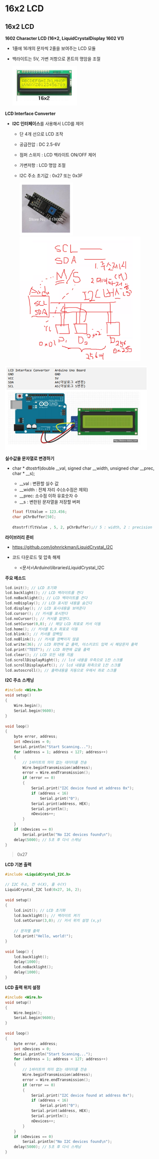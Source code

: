 # 16x2 LCD

  

## 16x2 LCD

 **1602 Character LCD (16×2, LiquidCrystalDisplay 1602 V1)** 

-   1줄에 16개의 문자씩 2줄을 보여주는 LCD 모듈

-   백라이트는 5V, 가변 저항으로 폰트의 명암을 조절

    <img src="03.16x2_LCD.assets/image-20200911171134410.png" alt="image-20200911171134410" style="zoom:80%;" />

  

**LCD Interface Converter** 

-   **I2C 인터페이스**를 사용해서 LCD를 제어

    -   단 4개 선으로 LCD 조작

    -   공급전압 : DC 2.5-6V

    -   점퍼 스위치 : LCD 백라이트 ON/OFF 제어

    -   가변저항 : LCD 명암 조절

    -   I2C 주소 초기값 : 0x27 또는 0x3F

        <img src="03.16x2_LCD.assets/image-20200911171241089.png" alt="image-20200911171241089" style="zoom:80%;" />
        
        <img src="03.16x2_LCD.assets/image-20200914092529684.png" alt="image-20200914092529684" style="zoom:80%;" />

  

<img src="03.16x2_LCD.assets/image-20200911171303653.png" alt="image-20200911171303653" style="zoom:80%;" />

  

**실수값을 문자열로 변경하기**

-   char * dtostrf(double \_\_val, signed char \_\_width, 
                             unsigned char \__prec, char * __s);

    -   \_\_val : 변환할 실수 값
    -   \_\_width : 전체 자리 수(소수점은 제외)
    -   \_\_prec: 소수점 이하 유효숫자 수
    -   \_\_s : 변한된 문자열을 저장할 버퍼

    ```c++
    float fltValue = 123.456;
    char pChrBuffer[50];
    
    dtostrf(fltValue , 5, 2, pChrBuffer);// 5 : width, 2 : precision
    ```

      

  

 **라이브러리 준비**

-   https://github.com/johnrickman/LiquidCrystal_I2C

-   코드 다운로드 및 압축 해제 
    -   <문서>\Arduino\libraries\LiquidCrystal_I2C



**주요 메소드**

```c++
lcd.init(); // LCD 초기화
lcd.backlight(); // LCD 백라이트를 켠다
lcd.noBacklight(); // LCD 백라이트를 끈다
lcd.noDisplay(); // LCD 표시된 내용을 숨긴다
lcd.display(); // LCD 표시내용을 보여준다
lcd.cursor(); // 커서를 표시한다
lcd.noCursor(); // 커서를 없앤다.
lcd.setCursor(0,0); // 해당 LCD 좌표로 커서 이동
lcd.home(); // 커서를 0,0 좌표로 이동
lcd.blink(); // 커서를 깜빡임
lcd.noBlink(); // 커서를 깜빡이지 않음
lcd.write(36); // LCD 화면에 값 출력, 아스키코드 입력 시 해당문자 출력
lcd.print("TEST"); // LCD 화면에 값을 출력
lcd.clear(); // LCD 모든 내용 지움
lcd.scrollDisplayRight(); // lcd 내용을 우측으로 1칸 스크롤
lcd.scrollDisplayLeft(); // lcd 내용을 좌측으로 1칸 스크롤
lcd.autoscroll(); // 출력내용을 자동으로 우에서 좌로 스크롤
```

  

**I2C 주소 스캐닝**

```c++
#include <Wire.h>
void setup()
{
    Wire.begin();
    Serial.begin(9600);
}

void loop()
{
    byte error, address;
    int nDevices = 0;
    Serial.println("Start Scanning...");
    for (address = 1; address < 127; address++)
    {
        // 1바이트의 의미 없는 데이터를 전송
        Wire.beginTransmission(address);
        error = Wire.endTransmission();
        if (error == 0)
        {
            Serial.print("I2C device found at address 0x");
            if (address < 16)
                Serial.print("0");
            Serial.print(address, HEX);
            Serial.println();
            nDevices++;
        }
    }
    if (nDevices == 0)
        Serial.println("No I2C devices found\n");
    delay(5000); // 5초 후 다시 스캐닝
}
```

>   0x27

  

**LCD 기본 출력**

```c++
#include <LiquidCrystal_I2C.h>

// I2C 주소, 칸 수(X), 줄 수(Y)
LiquidCrystal_I2C lcd(0x27, 16, 2);

void setup()
{
    lcd.init(); // LCD 초기화
    lcd.backlight(); // 백라이트 켜기
    lcd.setCursor(3,0); // 커서 위치 설정 (x,y)
    
    // 문자열 출력
    lcd.print("Hello, world!");
}

void loop() {
    lcd.backlight();
    delay(1000);
    lcd.noBacklight();
    delay(1000);
}
```

  

**LCD 출력 위치 설정**

```c++
#include <Wire.h>
void setup()
{
    Wire.begin();
    Serial.begin(9600);
}

void loop()
{
    byte error, address;
    int nDevices = 0;
    Serial.println("Start Scanning...");
    for (address = 1; address < 127; address++)
    {
        // 1바이트의 의미 없는 데이터를 전송
        Wire.beginTransmission(address);
        error = Wire.endTransmission();
        if (error == 0)
        {
            Serial.print("I2C device found at address 0x");
            if (address < 16)
                Serial.print("0");
            Serial.print(address, HEX);
            Serial.println();
            nDevices++;
        }
    }
    if (nDevices == 0)
        Serial.println("No I2C devices found\n");
    delay(5000); // 5초 후 다시 스캐닝
}
```

